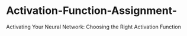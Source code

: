# Activation-Function-Assignment-
Activating Your Neural Network: Choosing the Right Activation Function
